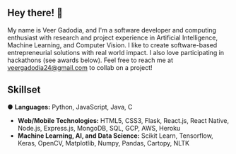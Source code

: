 ## Hey there! 👋

My name is Veer Gadodia, and I'm a software developer and computing enthusiast with research and project experience in Artificial Intelligence, Machine Learning, and Computer Vision. I like to create software-based entrepreneurial solutions with real world impact. I also love participating in hackathons (see awards below). Feel free to reach me at veergadodia24@gmail.com to collab on a project!

## Skillset
●  **Languages:** Python, JavaScript, Java, C
* **Web/Mobile Technologies:** HTML5, CSS3, Flask, React.js, React Native, Node.js, Express.js, MongoDB, SQL, GCP, AWS, Heroku
* **Machine Learning, AI, and Data Science:** Scikit Learn, Tensorflow, Keras, OpenCV, Matplotlib, Numpy, Pandas, Cartopy, NLTK


<!--
**vgadodia/vgadodia** is a ✨ _special_ ✨ repository because its `README.md` (this file) appears on your GitHub profile.

Here are some ideas to get you started:

- 🔭 I’m currently working on ...
- 🌱 I’m currently learning ...
- 👯 I’m looking to collaborate on ...
- 🤔 I’m looking for help with ...
- 💬 Ask me about ...
- 📫 How to reach me: ...
- 😄 Pronouns: ...
- ⚡ Fun fact: ...
-->
